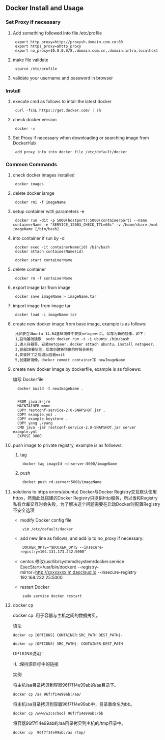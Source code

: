 ## Docker Install and Usage

### Set Proxy if necessary
 1. Add something followed into file /etc/profile
     
         export http_proxy=http://proxysh.domain.com.cn:80
         export https_proxy=$http_proxy
         export no_proxy=10.0.0.0/8,.domain.com.cn,.domain.intra,localhost       
 2. make file validate
 
         source /etc/profile        
 3. validate your username and password in browser

### Install
 1. execute cmd as follows to intall the latest docker
 
         curl -fsSL https://get.docker.com/ | sh        
 2. check docker version
 
         docker -v       
 3. Set Proxy if necessary when downloading or searching image from DockerHub
 
         add proxy info into docker file /etc/default/docker
        
### Common Commands
 1. check docker images installed
 
         docker images
 2. delete docker iamge
 
         docker rmi -f imageName
        
 3. setup container with parameters -e
 
         docker run -dit -p 5000(hostport):5000(containerport) --name containerName -e "SERVICE_12003_CHECK_TTL=60s" -v /home/share:/mnt imageName [/bin/bash]
        
 4. into container if run by -d
 
         docker exec -it containerName(id) /bin/bash
         docker attach containerName(id)
    
         docker start containerName
 5. delete container
 
         docker rm -f containerName
        
 6. export image tar from image
 
         docker save imageName > imageName.tar
 
 7. import image from image tar
 
         docker load -i imageName.tar
        
 8. create new docker image from base image, example is as follows:
 
         比如要在Ubuntu 14.04基础镜像中安装netopeer后，保存为新的镜像，如下：
         1,启动基础镜像  sudo docker run -t -i ubuntu /bin/bash
         2,进入容器里，安装netopeer，docker attach ubuntu，install netopeer，
         3,容器ID要记住，后面创建新镜像的时候会用到
         4,安装好了之后退出容器exit
         5,创建新镜像，docker commit containerID newImageName
        
 9. create new docker image by dockerfile, example is as folloews:
 
     编写 Dockerfile

          docker build -t newImageName .
        

          FROM java:8-jre
          MAINTAINER moon
          COPY restconf-service-2.0-SNAPSHOT.jar .
          COPY example.yml .
          COPY example.keystore .
          COPY yang ./yang
          CMD java -jar restconf-service-2.0-SNAPSHOT.jar server example.yml
          EXPOSE 8080

    
 10. push image to private registry, example is as folloews:
 
     1. tag
            
             docker tag imageId rd-server:5000/imageName
     2. push
     
             docker push rd-server:5000/imageName
           
 11. solutions to https errors(ubuntu)
Docker与Docker Registry交互默认使用https，然而此处搭建的Docker Registry只提供http服务，所以当和Registry私有仓库交互时会失败，为了解决这个问题需要在启动Docker时配置Registry不安全选项
     
     - modify Docker config file
            
            vim /etc/default/docker

     - add new line as follows, and add ip to no_proxy if necessary:
     
            DOCKER_OPTS="$DOCKER_OPTS --insecure-registry=104.131.173.242:5000"
            
     - centos
            修改/usr/lib/systemd/system/docker.service
            ExecStart=/usr/bin/dockerd --registry-mirror=http://xxxxxxxx.m.daocloud.io  --insecure-registry 192.168.232.25:5000
           
     - restart Docker
     
            sudo service docker restart
            
 12. docker cp
    
     docker cp :用于容器与主机之间的数据拷贝。
     
     语法

         docker cp [OPTIONS] CONTAINER:SRC_PATH DEST_PATH|-
     
         docker cp [OPTIONS] SRC_PATH|- CONTAINER:DEST_PATH

     OPTIONS说明：
     
     -L :保持源目标中的链接
     
     实例

     将主机/aa目录拷贝到容器96f7f14e99ab的/aa目录下。

         docker cp /aa 96f7f14e99ab:/aa/

     将主机/aa目录拷贝到容器96f7f14e99ab中，目录重命名为bb。
 
         docker cp /www/w3cschool 96f7f14e99ab:/bb
     
     将容器96f7f14e99ab的/aa目录拷贝到主机的/tmp目录中。
     
         docker cp  96f7f14e99ab:/aa /tmp/
